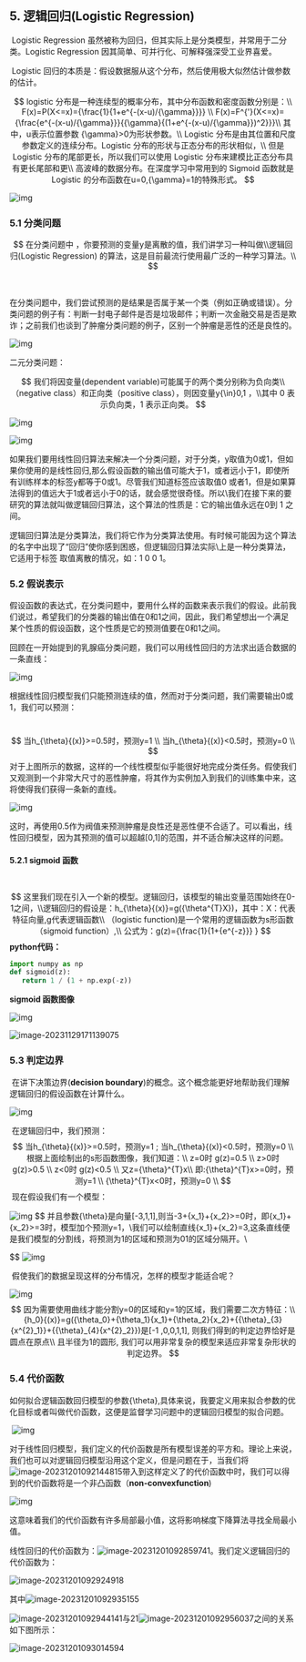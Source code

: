 ## 5. 逻辑回归(Logistic Regression)

​	Logistic Regression 虽然被称为回归，但其实际上是分类模型，并常用于二分类。Logistic Regression 因其简单、可并行化、可解释强深受工业界喜爱。

​	Logistic 回归的本质是：假设数据服从这个分布，然后使用极大似然估计做参数的估计。


$$
logistic 分布是一种连续型的概率分布，其中分布函数和密度函数分别是：\\
F(x)=P(X<=x)={\frac{1}{1+e^{-(x-u)/{\gamma}}}} \\
F(x)=F^{'}(X<=x)={\frac{e^{-(x-u)/{\gamma}}}{{\gamma}{(1+e^{-(x-u)/{\gamma}})^2}}}\\
其中，u表示位置参数 {\gamma}>0为形状参数。\\
Logistic 分布是由其位置和尺度参数定义的连续分布。Logistic 分布的形状与正态分布的形状相似，\\
但是 Logistic 分布的尾部更长，所以我们可以使用 Logistic 分布来建模比正态分布具有更长尾部和更\\
高波峰的数据分布。在深度学习中常用到的 Sigmoid 函数就是 Logistic 的分布函数在u=0,{\gamma}=1的特殊形式。
$$


![img](./assets/v2-b15289fd1162a807e11949e5396c7989_720w.webp)



### 5.1 分类问题

$$
在分类问题中 ，你要预测的变量y是离散的值，我们讲学习一种叫做\\逻辑回归(Logistic Regression) 的算法，这是目前最流行使用最广泛的一种学习算法。\\
$$

​	

​	在分类问题中，我们尝试预测的是结果是否属于某一个类（例如正确或错误）。分类问题的例子有：判断一封电子邮件是否是垃圾邮件；判断一次金融交易是否是欺诈；之前我们也谈到了肿瘤分类问题的例子，区别一个肿瘤是恶性的还是良性的。

![img](http://www.ai-start.com/ml2014/images/a77886a6eff0f20f9d909975bb69a7ab.png)

二元分类问题：


$$
我们将因变量(dependent variable)可能属于的两个类分别称为负向类\\（negative class）和正向类（positive class），则因变量y{\in}0,1 ，\\其中 0 表示负向类，1 表示正向类。
$$


![img](./assets/f86eacc2a74159c068e82ea267a752f7.png)

![img](./assets/e7f9a746894c4c7dfd10cfcd9c84b5f9.png)

​	如果我们要用线性回归算法来解决一个分类问题，对于分类，y取值为0或1，但如果你使用的是线性回归,那么假设函数的输出值可能大于1，或者远小于1，即使所有训练样本的标签y都等于0或1。尽管我们知道标签应该取值0 或者1，但是如果算法得到的值远大于1或者远小于0的话，就会感觉很奇怪。所以\\我们在接下来的要研究的算法就叫做逻辑回归算法，这个算法的性质是：它的输出值永远在0到 1 之间。

​	逻辑回归算法是分类算法，我们将它作为分类算法使用。有时候可能因为这个算法的名字中出现了“回归”使你感到困惑，但逻辑回归算法实际\\上是一种分类算法，它适用于标签  取值离散的情况，如：1 0 0 1。

### 5.2 假说表示

​	假设函数的表达式，在分类问题中，要用什么样的函数来表示我们的假设。此前我们说过，希望我们的分类器的输出值在0和1之间，因此，我们希望想出一个满足某个性质的假设函数，这个性质是它的预测值要在0和1之间。

​	回顾在一开始提到的乳腺癌分类问题，我们可以用线性回归的方法求出适合数据的一条直线：

![img](./assets/29c12ee079c079c6408ee032870b2683.jpg)

​	根据线性回归模型我们只能预测连续的值，然而对于分类问题，我们需要输出0或1，我们可以预测：

​	
$$
	当h_{\theta}{(x)}>=0.5时，预测y=1 \\
		当h_{\theta}{(x)}<0.5时，预测y=0 \\
$$
​	对于上图所示的数据，这样的一个线性模型似乎能很好地完成分类任务。假使我们又观测到一个非常大尺寸的恶性肿瘤，将其作为实例加入到我们的训练集中来，这将使得我们获得一条新的直线。

![img](./assets/d027a0612664ea460247c8637b25e306.jpg)

​	这时，再使用0.5作为阀值来预测肿瘤是良性还是恶性便不合适了。可以看出，线性回归模型，因为其预测的值可以超越[0,1]的范围，并不适合解决这样的问题。

#### 5.2.1 sigmoid 函数

​	
$$
这里我们现在引入一个新的模型。逻辑回归，该模型的输出变量范围始终在0-1之间，\\逻辑回归的假设是：h_{\theta}{(x)}=g({\theta^{T}X})，其中：X：代表特征向量,g代表逻辑函数\\
（logistic function)是一个常用的逻辑函数为s形函数（sigmoid  function）,\\
公式为：g(z)={\frac{1}{1+{e^{-z}}} }
$$
**python代码：**

```python
import numpy as np
def sigmoid(z):
   return 1 / (1 + np.exp(-z))
```

**sigmoid 函数图像**

![img](./assets/1073efb17b0d053b4f9218d4393246cc.jpg)

![image-20231129171139075](./assets/image-20231129171139075.png)

### 5.3 判定边界

​	在讲下决策边界(**decision boundary**)的概念。这个概念能更好地帮助我们理解逻辑回归的假设函数在计算什么。

![img](./assets/6590923ac94130a979a8ca1d911b68a3.png)

​	在逻辑回归中，我们预测：
$$
当h_{\theta}{(x)}>=0.5时，预测y=1 ; 当h_{\theta}{(x)}<0.5时，预测y=0 \\
根据上面绘制出的s形函数图像，我们知道：\\
z=0时 g(z)=0.5 \\
z>0时 g(z)>0.5 \\
z<0时 g(z)<0.5 \\
又z={\theta}^{T}x\\
即:{\theta}^{T}x>=0时，预测y=1 \\ 
{\theta}^{T}x<0时，预测y=0 \\
$$
​	现在假设我们有一个模型：

![img](./assets/58d098bbb415f2c3797a63bd870c3b8f.png)
$$
并且参数{\theta}是向量[-3,1,1],则当-3+{x_1}+{x_2}>=0时，即{x_1}+{x_2}>=3时，模型加个预测y=1，\\我们可以绘制直线{x_1}+{x_2}=3,这条直线便是我们模型的分割线，将预测为1的区域和预测为01的区域分隔开。\\
$$
![img](./assets/f71fb6102e1ceb616314499a027336dc.jpg)

​	假使我们的数据呈现这样的分布情况，怎样的模型才能适合呢？

![img](./assets/197d605aa74bee1556720ea248bab182.jpg)
$$
因为需要使用曲线才能分割y=0的区域和y=1的区域，我们需要二次方特征：\\
{h_0}{(x)}=g({\theta_0}+{\theta_1}{x_1}+{\theta_2}{x_2}+{{\theta}_{3}{x^{2}_1}}+{{\theta}_{4}{x^{2}_2}})是[-1 ,0,0,1,1], 则我们得到的判定边界恰好是圆点在原点\\
且半径为1的圆形, 我们可以用非常复杂的模型来适应非常复杂形状的判定边界。
$$

### 5.4  代价函数

​	如何拟合逻辑函数回归模型的参数{\theta},具体来说，我要定义用来拟合参数的优化目标或者叫做代价函数，这便是监督学习问题中的逻辑回归模型的拟合问题。

​	![img](./assets/f23eebddd70122ef05baa682f4d6bd0f.png)

​	对于线性回归模型，我们定义的代价函数是所有模型误差的平方和。理论上来说，我们也可以对逻辑回归模型沿用这个定义，但是问题在于，当我们将![image-20231201092144815](./assets/image-20231201092144815.png)带入到这样定义了的代价函数中时，我们可以得到的代价函数将是一个非凸函数（**non-convexfunction**)

![img](./assets/8b94e47b7630ac2b0bcb10d204513810.jpg)

​	这意味着我们的代价函数有许多局部最小值，这将影响梯度下降算法寻找全局最小值。

线性回归的代价函数为：![image-20231201092859741](./assets/image-20231201092859741.png)。我们定义逻辑回归的代价函数为：

![image-20231201092924918](./assets/image-20231201092924918.png)

其中![image-20231201092935155](./assets/image-20231201092935155.png)

![image-20231201092944141](./assets/image-20231201092944141.png)与21![image-20231201092956037](./assets/image-20231201092956037.png)之间的关系如下图所示：

![image-20231201093014594](./assets/image-20231201093014594.png)



